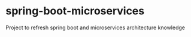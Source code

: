 # spring-boot-microservices
Project to refresh spring boot and microservices architecture knowledge
